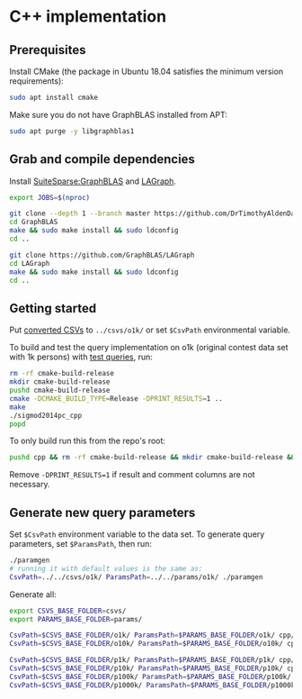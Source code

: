 # C++ implementation

## Prerequisites

Install CMake (the package in Ubuntu 18.04 satisfies the minimum version requirements):

```bash
sudo apt install cmake
```

Make sure you do not have GraphBLAS installed from APT:

```bash
sudo apt purge -y libgraphblas1
```

## Grab and compile dependencies

Install [SuiteSparse:GraphBLAS](https://github.com/DrTimothyAldenDavis/SuiteSparse) and [LAGraph](https://github.com/GraphBLAS/LAGraph/).

```bash
export JOBS=$(nproc)

git clone --depth 1 --branch master https://github.com/DrTimothyAldenDavis/GraphBLAS/
cd GraphBLAS
make && sudo make install && sudo ldconfig
cd ..

git clone https://github.com/GraphBLAS/LAGraph
cd LAGraph
make && sudo make install && sudo ldconfig
cd ..
```

## Getting started

Put [converted CSVs](../README.md#preprocessing-the-provided-data-sets) to `../csvs/o1k/` or set `$CsvPath` environmental variable.

To build and test the query implementation on o1k (original contest data set with 1k persons) with [test queries](query-parameters.cpp), run:

```bash
rm -rf cmake-build-release
mkdir cmake-build-release
pushd cmake-build-release
cmake -DCMAKE_BUILD_TYPE=Release -DPRINT_RESULTS=1 ..
make
./sigmod2014pc_cpp
popd
```

To only build run this from the repo's root:
```bash
pushd cpp && rm -rf cmake-build-release && mkdir cmake-build-release && pushd cmake-build-release && cmake -DCMAKE_BUILD_TYPE=Release -DPRINT_RESULTS=1 .. && make -j$(nproc) ; popd ; popd
```

Remove `-DPRINT_RESULTS=1` if result and comment columns are not necessary.

## Generate new query parameters

Set `$CsvPath` environment variable to the data set.
To generate query parameters, set `$ParamsPath`, then run:

```bash
./paramgen
# running it with default values is the same as:
CsvPath=../../csvs/o1k/ ParamsPath=../../params/o1k/ ./paramgen
```

Generate all:
```bash
export CSVS_BASE_FOLDER=csvs/
export PARAMS_BASE_FOLDER=params/

CsvPath=$CSVS_BASE_FOLDER/o1k/ ParamsPath=$PARAMS_BASE_FOLDER/o1k/ cpp/cmake-build-release/paramgen
CsvPath=$CSVS_BASE_FOLDER/o10k/ ParamsPath=$PARAMS_BASE_FOLDER/o10k/ cpp/cmake-build-release/paramgen

CsvPath=$CSVS_BASE_FOLDER/p1k/ ParamsPath=$PARAMS_BASE_FOLDER/p1k/ cpp/cmake-build-release/paramgen
CsvPath=$CSVS_BASE_FOLDER/p10k/ ParamsPath=$PARAMS_BASE_FOLDER/p10k/ cpp/cmake-build-release/paramgen
CsvPath=$CSVS_BASE_FOLDER/p100k/ ParamsPath=$PARAMS_BASE_FOLDER/p100k/ cpp/cmake-build-release/paramgen
CsvPath=$CSVS_BASE_FOLDER/p1000k/ ParamsPath=$PARAMS_BASE_FOLDER/p1000k/ cpp/cmake-build-release/paramgen
```
